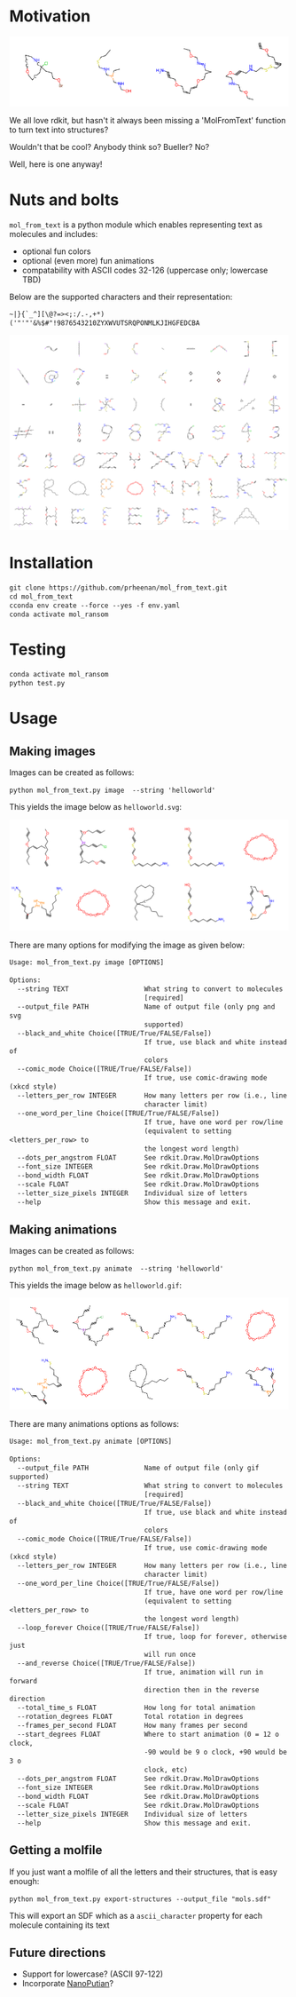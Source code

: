 # Motivation
!['4fun' text with letters as molecular structures](Docs/4fun.gif)

We all love rdkit, but hasn't it always been missing a 'MolFromText' function to turn text into structures?

Wouldn't that be cool? Anybody think so? Bueller? No?

Well, here is one anyway!

# Nuts and bolts

`mol_from_text` is a python module which enables representing text as molecules and includes:

- optional fun colors
- optional (even more) fun animations
- compatability with ASCII codes 32-126 (uppercase only; lowercase TBD)

Below are the supported characters and their representation:

    ~|}{`_^][\@?=><;:/.-,+*)('"'"'&%$#"!9876543210ZYXWVUTSRQPONMLKJIHGFEDCBA

![listing of all available characters](Docs/all_chars.svg)


# Installation

    git clone https://github.com/prheenan/mol_from_text.git
    cd mol_from_text
    cconda env create --force --yes -f env.yaml
    conda activate mol_ransom

# Testing

    conda activate mol_ransom
    python test.py

# Usage

## Making images

Images can be created as follows:

`python mol_from_text.py image  --string 'helloworld'`

This yields the image below as `helloworld.svg`:

![hello world image with letters as molecular structures](Docs/helloworld.svg)

There are many options for modifying the image as given below:

    Usage: mol_from_text.py image [OPTIONS]

    Options:
      --string TEXT                   What string to convert to molecules
                                      [required]
      --output_file PATH              Name of output file (only png and svg
                                      supported)
      --black_and_white Choice([TRUE/True/FALSE/False])
                                      If true, use black and white instead of
                                      colors
      --comic_mode Choice([TRUE/True/FALSE/False])
                                      If true, use comic-drawing mode (xkcd style)
      --letters_per_row INTEGER       How many letters per row (i.e., line
                                      character limit)
      --one_word_per_line Choice([TRUE/True/FALSE/False])
                                      If true, have one word per row/line
                                      (equivalent to setting <letters_per_row> to
                                      the longest word length)
      --dots_per_angstrom FLOAT       See rdkit.Draw.MolDrawOptions
      --font_size INTEGER             See rdkit.Draw.MolDrawOptions
      --bond_width FLOAT              See rdkit.Draw.MolDrawOptions
      --scale FLOAT                   See rdkit.Draw.MolDrawOptions
      --letter_size_pixels INTEGER    Individual size of letters
      --help                          Show this message and exit.



## Making animations


Images can be created as follows:

`python mol_from_text.py animate  --string 'helloworld'`

This yields the image below as `helloworld.gif`:

![animated hello world image with letters as molecular structures](Docs/helloworld.gif)

There are many animations options as follows:

    Usage: mol_from_text.py animate [OPTIONS]

    Options:
      --output_file PATH              Name of output file (only gif supported)
      --string TEXT                   What string to convert to molecules
                                      [required]
      --black_and_white Choice([TRUE/True/FALSE/False])
                                      If true, use black and white instead of
                                      colors
      --comic_mode Choice([TRUE/True/FALSE/False])
                                      If true, use comic-drawing mode (xkcd style)
      --letters_per_row INTEGER       How many letters per row (i.e., line
                                      character limit)
      --one_word_per_line Choice([TRUE/True/FALSE/False])
                                      If true, have one word per row/line
                                      (equivalent to setting <letters_per_row> to
                                      the longest word length)
      --loop_forever Choice([TRUE/True/FALSE/False])
                                      If true, loop for forever, otherwise just
                                      will run once
      --and_reverse Choice([TRUE/True/FALSE/False])
                                      If true, animation will run in forward
                                      direction then in the reverse direction
      --total_time_s FLOAT            How long for total animation
      --rotation_degrees FLOAT        Total rotation in degrees
      --frames_per_second FLOAT       How many frames per second
      --start_degrees FLOAT           Where to start animation (0 = 12 o clock,
                                      -90 would be 9 o clock, +90 would be 3 o
                                      clock, etc)
      --dots_per_angstrom FLOAT       See rdkit.Draw.MolDrawOptions
      --font_size INTEGER             See rdkit.Draw.MolDrawOptions
      --bond_width FLOAT              See rdkit.Draw.MolDrawOptions
      --scale FLOAT                   See rdkit.Draw.MolDrawOptions
      --letter_size_pixels INTEGER    Individual size of letters
      --help                          Show this message and exit.


##  Getting a molfile

If you just want a molfile of all the letters and their structures, that is easy enough:

`python mol_from_text.py export-structures --output_file "mols.sdf"`

This will export an SDF which as a `ascii_character` property for each molecule containing its text

## Future directions

- Support for lowercase? (ASCII 97-122)
- Incorporate [NanoPutian](https://en.wikipedia.org/wiki/NanoPutian)?
